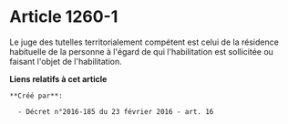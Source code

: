 # Article 1260-1

Le juge des tutelles territorialement compétent est celui de la résidence habituelle de la personne à l'égard de qui
l'habilitation est sollicitée ou faisant l'objet de l'habilitation.

**Liens relatifs à cet article**

	**Créé par**:

	  - Décret n°2016-185 du 23 février 2016 - art. 16
